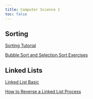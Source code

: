 ```yaml
---
title: Computer Science 1
toc: false
---
```


## Sorting

[Sorting Tutorial](sorting/sorting.md)

[Bubble Sort and Selection Sort Exercises](sorting/SortingQuiz.md)

## Linked Lists

[Linked List Basic](linked-lists/linked)

[How to Reverse a Linked List Process](linked-lists/reverse-linked-list.md)